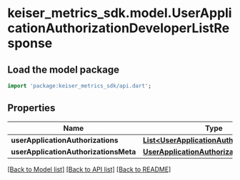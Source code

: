 # keiser_metrics_sdk.model.UserApplicationAuthorizationDeveloperListResponse

## Load the model package
```dart
import 'package:keiser_metrics_sdk/api.dart';
```

## Properties
Name | Type | Description | Notes
------------ | ------------- | ------------- | -------------
**userApplicationAuthorizations** | [**List&lt;UserApplicationAuthorizationData&gt;**](UserApplicationAuthorizationData.md) |  | 
**userApplicationAuthorizationsMeta** | [**UserApplicationAuthorizationMeta**](UserApplicationAuthorizationMeta.md) |  | 

[[Back to Model list]](../README.md#documentation-for-models) [[Back to API list]](../README.md#documentation-for-api-endpoints) [[Back to README]](../README.md)


